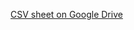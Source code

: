 [CSV sheet on Google Drive](https://drive.google.com/file/d/1bfFMhUftTyubSzX14tSP2qdoucneCSlK/view?usp=sharing)
